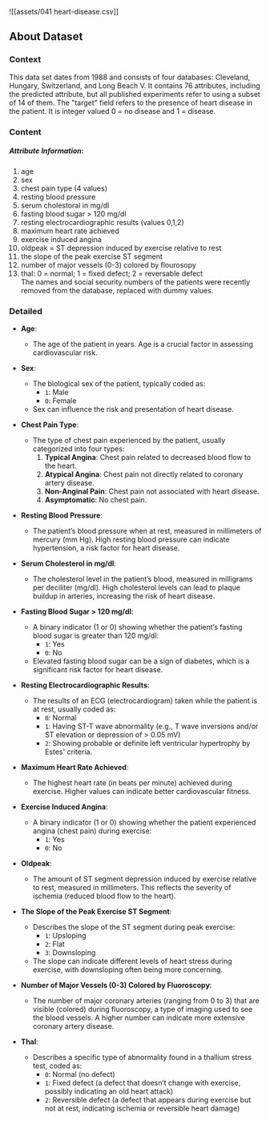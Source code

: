 ![[assets/041 heart-disease.csv]]

## About Dataset

### Context

This data set dates from 1988 and consists of four databases: Cleveland, Hungary, Switzerland, and Long Beach V. It contains 76 attributes, including the predicted attribute, but all published experiments refer to using a subset of 14 of them. The "target" field refers to the presence of heart disease in the patient. It is integer valued 0 = no disease and 1 = disease.

### Content

##### Attribute Information:

1. age
2. sex
3. chest pain type (4 values)
4. resting blood pressure
5. serum cholestoral in mg/dl
6. fasting blood sugar > 120 mg/dl
7. resting electrocardiographic results (values 0,1,2)
8. maximum heart rate achieved
9. exercise induced angina
10. oldpeak = ST depression induced by exercise relative to rest
11. the slope of the peak exercise ST segment
12. number of major vessels (0-3) colored by flourosopy
13. thal: 0 = normal; 1 = fixed defect; 2 = reversable defect  
    The names and social security numbers of the patients were recently removed from the database, replaced with dummy values.
### Detailed 

- **Age**:
    
    - The age of the patient in years. Age is a crucial factor in assessing cardiovascular risk.
- **Sex**:
    
    - The biological sex of the patient, typically coded as:
        - `1`: Male
        - `0`: Female
    - Sex can influence the risk and presentation of heart disease.
- **Chest Pain Type**:
    
    - The type of chest pain experienced by the patient, usually categorized into four types:
        1. **Typical Angina**: Chest pain related to decreased blood flow to the heart.
        2. **Atypical Angina**: Chest pain not directly related to coronary artery disease.
        3. **Non-Anginal Pain**: Chest pain not associated with heart disease.
        4. **Asymptomatic**: No chest pain.
- **Resting Blood Pressure**:
    
    - The patient’s blood pressure when at rest, measured in millimeters of mercury (mm Hg). High resting blood pressure can indicate hypertension, a risk factor for heart disease.
- **Serum Cholesterol in mg/dl**:
    
    - The cholesterol level in the patient’s blood, measured in milligrams per deciliter (mg/dl). High cholesterol levels can lead to plaque buildup in arteries, increasing the risk of heart disease.
- **Fasting Blood Sugar > 120 mg/dl**:
    
    - A binary indicator (1 or 0) showing whether the patient’s fasting blood sugar is greater than 120 mg/dl:
        - `1`: Yes
        - `0`: No
    - Elevated fasting blood sugar can be a sign of diabetes, which is a significant risk factor for heart disease.
- **Resting Electrocardiographic Results**:
    
    - The results of an ECG (electrocardiogram) taken while the patient is at rest, usually coded as:
        - `0`: Normal
        - `1`: Having ST-T wave abnormality (e.g., T wave inversions and/or ST elevation or depression of > 0.05 mV)
        - `2`: Showing probable or definite left ventricular hypertrophy by Estes' criteria.
- **Maximum Heart Rate Achieved**:
    
    - The highest heart rate (in beats per minute) achieved during exercise. Higher values can indicate better cardiovascular fitness.
- **Exercise Induced Angina**:
    
    - A binary indicator (1 or 0) showing whether the patient experienced angina (chest pain) during exercise:
        - `1`: Yes
        - `0`: No
- **Oldpeak**:
    
    - The amount of ST segment depression induced by exercise relative to rest, measured in millimeters. This reflects the severity of ischemia (reduced blood flow to the heart).
- **The Slope of the Peak Exercise ST Segment**:
    
    - Describes the slope of the ST segment during peak exercise:
        - `1`: Upsloping
        - `2`: Flat
        - `3`: Downsloping
    - The slope can indicate different levels of heart stress during exercise, with downsloping often being more concerning.
- **Number of Major Vessels (0-3) Colored by Fluoroscopy**:
    
    - The number of major coronary arteries (ranging from 0 to 3) that are visible (colored) during fluoroscopy, a type of imaging used to see the blood vessels. A higher number can indicate more extensive coronary artery disease.
- **Thal**:
    
    - Describes a specific type of abnormality found in a thallium stress test, coded as:
        - `0`: Normal (no defect)
        - `1`: Fixed defect (a defect that doesn’t change with exercise, possibly indicating an old heart attack)
        - `2`: Reversible defect (a defect that appears during exercise but not at rest, indicating ischemia or reversible heart damage)